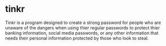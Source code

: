 # tinkr
Tinkr is a program designed to create a strong password for people who 
are unaware of the dangers when using thier regular passwords to protect thier
banking information, social media passwords, or any other information that needs
their personal information protected by those who look to steal.
